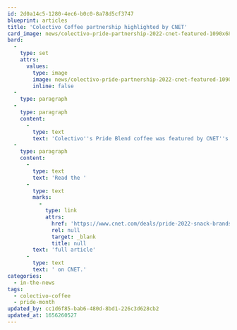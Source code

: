 ```yaml
---
id: 2d0a14c5-1280-4ec6-b0c0-8a78d5cf3747
blueprint: articles
title: 'Colectivo Coffee partnership highlighted by CNET'
card_image: news/colectivo-pride-partnership-2022-cnet-featured-1090x681.jpg
bard:
  -
    type: set
    attrs:
      values:
        type: image
        image: news/colectivo-pride-partnership-2022-cnet-featured-1090x681.jpg
        inline: false
  -
    type: paragraph
  -
    type: paragraph
    content:
      -
        type: text
        text: 'Colectivo''s Pride Blend coffee was featured by CNET''s Dan Avery in a recent article on brands giving back to LGBTQ causes and organizations. For every one-pound bag of the special-edition blend—a sweet and balanced combination of beans from Mexico and Costa Rica, offering notes of dried cranberry, caramel apple and cinnamon—$1 will go to the Midwest Institute for Sexuality and Gender Diversity.'
  -
    type: paragraph
    content:
      -
        type: text
        text: 'Read the '
      -
        type: text
        marks:
          -
            type: link
            attrs:
              href: 'https://www.cnet.com/deals/pride-2022-snack-brands-giving-back-to-lgbt-causes/'
              rel: null
              target: _blank
              title: null
        text: 'full article'
      -
        type: text
        text: ' on CNET.'
categories:
  - in-the-news
tags:
  - colectivo-coffee
  - pride-month
updated_by: cc1d6f85-bab6-480d-8bd1-226c3d628cb2
updated_at: 1656260527
---
```

